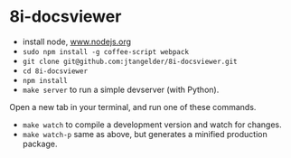 8i-docsviewer
=============


- install node, www.nodejs.org
- `sudo npm install -g coffee-script webpack`
- `git clone git@github.com:jtangelder/8i-docsviewer.git`
- `cd 8i-docsviewer`
- `npm install`
- `make server` to run a simple devserver (with Python).

Open a new tab in your terminal, and run one of these commands.
- `make watch` to compile a development version and watch for changes.
- `make watch-p` same as above, but generates a minified production package.
